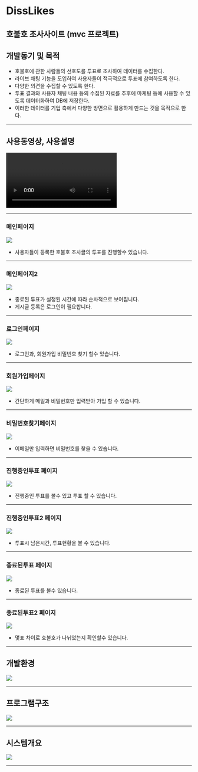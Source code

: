 <h1> DissLikes </h1>
<h2>호불호 조사사이트 (mvc 프로젝트) </h2>
<h2>개발동기 및 목적</h2>
<ul>
  <li>호불호에 관한 사람들의 선호도를 투표로 조사하여 데이터를 수집한다.
  <li>라이브 채팅 기능을 도입하여 사용자들이 적극적으로 투표에 참여하도록 한다. 
  <li>다양한 의견을 수집할 수 있도록 한다. 
  <li>투표 결과와 사용자 채팅 내용 등의 수집된 자료를 추후에 마케팅 등에 사용할 수 있도록 데이터화하여 DB에 저장한다.
  <li>이러한 데이터를 기업 측에서 다양한 방면으로 활용하게 만드는 것을 목적으로 한다.
</li>
</ul>
<hr>
<h2>사용동영상, 사용설명</h2>
<video src="https://user-images.githubusercontent.com/85157790/165747505-97785237-2341-47fc-a290-3a862448386d.mp4"></video>
<hr>
<h3>메인페이지</h3>
<image src="https://user-images.githubusercontent.com/85157790/165747569-45be6ecb-96c6-46b4-8051-e789272958cd.png"></image>
<ul>
  <li> 사용자들이 등록한 호불호 조사글의 투표를 진행할수 있습니다.
</ul>
<hr>
<h3>메인페이지2</h3>
<image src="https://user-images.githubusercontent.com/85157790/165749583-3cc41709-bb8c-411a-a312-c59863cbad54.png"></image>
<ul>
  <li> 종료된 투표가 설정된 시간에 따라 순차적으로 보여집니다.
  <li> 게시글 등록은 로그인이 필요합니다.
</ul>
<hr>
<h3>로그인페이지</h3>
<image src="https://user-images.githubusercontent.com/85157790/165747573-553b5f8d-bc48-4ce5-baef-1f4de7d366b9.png"></image>
<ul>
  <li> 로그인과, 회원가입 비밀번호 찾기 할수 있습니다.
</ul>
<hr>
<h3>회원가입페이지</h3>
<image src="https://user-images.githubusercontent.com/85157790/165749703-db6daa20-dbe9-4555-9bb4-519550811737.png"></image>
<ul>
  <li> 간단하게 메일과 비밀번호만 입력받아 가입 할 수 있습니다.
</ul>
<hr>
<h3>비밀번호찾기페이지</h3>
<image src="https://user-images.githubusercontent.com/85157790/165749696-2f6da6b5-e662-4e32-8016-431502570a65.png"></image>
<ul>
  <li> 이메일만 입력하면 비밀번호를 찾을 수 있습니다.
</ul>
<hr>
<h3>진행중인투표 페이지</h3>
<image src="https://user-images.githubusercontent.com/85157790/165747576-4fed62eb-2c23-4694-993e-aa8e58eded49.png"></image>
<ul>
  <li> 진행중인 투표를 볼수 있고 투표 할 수 있습니다.
</ul>
<hr>
<h3>진행중인투표2 페이지</h3>
<image src="https://user-images.githubusercontent.com/85157790/165747578-30c9b481-f36a-45db-b2ba-1e2fb11f6730.png"></image>
<ul>
  <li> 투표시 남은시간, 투표현황을 볼 수 있습니다.
</ul>
<hr>
<h3>종료된투표 페이지</h3>
<image src="https://user-images.githubusercontent.com/85157790/165747580-19802fd9-0509-4c47-9284-7268a4b01a23.png"></image>
<ul>
  <li> 종료된 투표를 볼수 있습니다.
</ul>
<hr>
<h3>종료된투표2 페이지</h3>
<image src="https://user-images.githubusercontent.com/85157790/165747586-9933a727-7f04-45a3-86b4-0470fb76af8a.png"></image>
<ul>
  <li> 몇표 차이로 호불호가 나뉘었는지 확인할수 있습니다.
</ul>
<hr>
<h2>개발환경</h2>
<image src="https://user-images.githubusercontent.com/85157790/165753932-aa8a41aa-28c5-4756-96b1-d327175f6847.png"></image>
<hr>
<h2>프로그램구조</h2>
<image src="https://user-images.githubusercontent.com/85157790/165754913-3b66ea77-1f13-450a-b54c-67ec14f5f201.png"></image>
<hr>
<h2>시스템개요</h2>
<image src="https://user-images.githubusercontent.com/85157790/165755630-35aead56-9d30-4b48-9143-e4dca472309b.png"></image>
<hr>
<!--
<h2>기술스택</h2>
<ul>
  <li>Java
  <li>JavaScript
</ul>

마크다운으로 주석 처리 가능
-->
